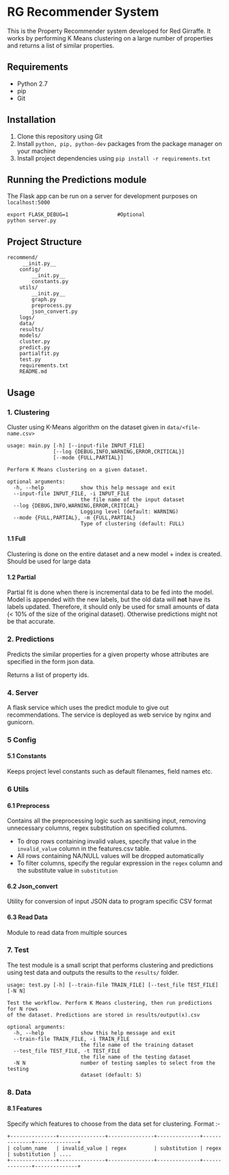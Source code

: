 RG Recommender System
=====================
This is the Property Recommender system developed for Red Girraffe. It works by performing K Means clustering on a large number of properties and returns a list of similar properties.

## Requirements
* Python 2.7
* pip
* Git

## Installation
1. Clone this repository using Git
2. Install `python, pip, python-dev` packages from the package manager on your machine
3. Install project dependencies using  `pip install -r requirements.txt`

## Running the Predictions module
The Flask app can be run on a server for development purposes on `localhost:5000`
```
export FLASK_DEBUG=1                #Optional
python server.py
```

## Project Structure
```
recommend/
     __init.py__
    config/
        __init.py__
        constants.py
    utils/
        __init.py__
        graph.py
        preprocess.py
        json_convert.py
    logs/
    data/
    results/
    models/
    cluster.py
    predict.py
    partialfit.py
    test.py
    requirements.txt
    README.md
```

## Usage
### 1. Clustering
Cluster using K-Means algorithm on the dataset given in `data/<file-name.csv>`
```
usage: main.py [-h] [--input-file INPUT_FILE]
               [--log {DEBUG,INFO,WARNING,ERROR,CRITICAL}]
               [--mode {FULL,PARTIAL}]

Perform K Means clustering on a given dataset.

optional arguments:
  -h, --help            show this help message and exit
  --input-file INPUT_FILE, -i INPUT_FILE
                        the file name of the input dataset
  --log {DEBUG,INFO,WARNING,ERROR,CRITICAL}
                        Logging level (default: WARNING)
  --mode {FULL,PARTIAL}, -m {FULL,PARTIAL}
                        Type of clustering (default: FULL)
```
#### 1.1 Full
Clustering is done on the entire dataset and a new model + index is created. Should be used for large data

#### 1.2 Partial
Partial fit is done when there is incremental data to be fed into the model. Model is appended with the new labels, but the old data will **not** have its labels updated. Therefore, it should only be used for small amounts of data (< 10% of the size of the original dataset). Otherwise predictions might not be that accurate.

### 2. Predictions
Predicts the similar properties for a given property whose attributes are specified in the form json data.

Returns a list of property ids.

### 4. Server
A flask service which uses the predict module to give out recommendations.
The service is deployed as web service by nginx and gunicorn.

### 5 Config
#### 5.1 Constants
Keeps project level constants such as default filenames, field names etc.

### 6 Utils
#### 6.1 Preprocess
Contains all the preprocessing logic such as sanitising input, removing unnecessary columns, regex substitution on specified columns.
* To drop rows containing invalid values, specify that value in the `invalid_value` column in the features.csv table.
* All rows containing NA/NULL values will be dropped automatically
* To filter columns, specify the regular expression in the `regex` column and the substitute value in `substitution`

#### 6.2 Json_convert
Utility for conversion of input JSON data to program specific CSV format

#### 6.3 Read Data
Module to read data from multiple sources

### 7. Test
The test module is a small script that performs clustering and predictions using test data and outputs the results to the `results/` folder.
```
usage: test.py [-h] [--train-file TRAIN_FILE] [--test_file TEST_FILE] [-N N]

Test the workflow. Perform K Means clustering, then run predictions for N rows
of the dataset. Predictions are stored in results/output(x).csv

optional arguments:
  -h, --help            show this help message and exit
  --train-file TRAIN_FILE, -i TRAIN_FILE
                        the file name of the training dataset
  --test_file TEST_FILE, -t TEST_FILE
                        the file name of the testing dataset
  -N N                  number of testing samples to select from the testing
                        dataset (default: 5)
```

### 8. Data
#### 8.1 Features
Specify which features to choose from the data set for clustering. Format :-
```
+---------------+---------------+---------------+--------------+--------------+--------------+
| column_name   | invalid_value | regex         | substitution | regex        | substitution | ....
+---------------+---------------+---------------+--------------+--------------+--------------+
```
